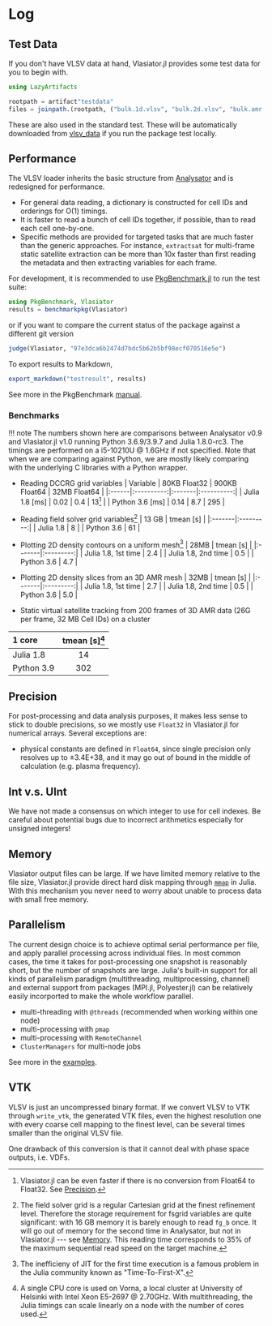 # Log

## Test Data

If you don't have VLSV data at hand, Vlasiator.jl provides some test data for you to begin with.

```julia
using LazyArtifacts

rootpath = artifact"testdata"
files = joinpath.(rootpath, ("bulk.1d.vlsv", "bulk.2d.vlsv", "bulk.amr.vlsv"))
```

These are also used in the standard test. These will be automatically downloaded from [vlsv_data](https://github.com/henry2004y/vlsv_data) if you run the package test locally.

## Performance

The VLSV loader inherits the basic structure from [Analysator](https://github.com/fmihpc/analysator) and is redesigned for performance.

* For general data reading, a dictionary is constructed for cell IDs and orderings for O(1) timings.
* It is faster to read a bunch of cell IDs together, if possible, than to read each cell one-by-one.
* Specific methods are provided for targeted tasks that are much faster than the generic approaches. For instance, `extractsat` for multi-frame static satellite extraction can be more than 10x faster than first reading the metadata and then extracting variables for each frame.

For development, it is recommended to use [PkgBenchmark.jl](https://github.com/JuliaCI/PkgBenchmark.jl) to run the test suite:

```julia
using PkgBenchmark, Vlasiator
results = benchmarkpkg(Vlasiator)
```

or if you want to compare the current status of the package against a different git version

```julia
judge(Vlasiator, "97e3dca6b2474d7bdc5b62b5bf98ecf070516e5e")
```

To export results to Markdown,

```julia
export_markdown("testresult", results)
```

See more in the PkgBenchmark [manual](https://juliaci.github.io/PkgBenchmark.jl/dev/).

### Benchmarks

!!! note
    The numbers shown here are comparisons between Analysator v0.9 and Vlasiator.jl v1.0 running Python 3.6.9/3.9.7 and Julia 1.8.0-rc3. The timings are performed on a i5-10210U @ 1.6GHz if not specified. Note that when we are comparing against Python, we are mostly likely comparing with the underlying C libraries with a Python wrapper.

* Reading DCCRG grid variables
| Variable | 80KB Float32 | 900KB Float64 | 32MB Float64 |
|:------|:----------:|:-------|:----------:|
| Julia 1.8  [ms] | 0.02 | 0.4 | 13[^1] |
| Python 3.6 [ms] | 0.14 | 8.7 | 295 |

[^1]: Vlasiator.jl can be even faster if there is no conversion from Float64 to Float32. See [Precision](#precision).

* Reading field solver grid variables[^2]
| 13 GB  | tmean [s] |
|:-------|:---------:|
| Julia 1.8  | 8   |
| Python 3.6 | 61  |

[^2]: The field solver grid is a regular Cartesian grid at the finest refinement level. Therefore the storage requirement for fsgrid variables are quite significant: with 16 GB memory it is barely enough to read `fg_b` once. It will go out of memory for the second time in Analysator, but not in Vlasiator.jl --- see [Memory](#memory). This reading time corresponds to 35% of the maximum sequential read speed on the target machine.

* Plotting 2D density contours on a uniform mesh[^3]
| 28MB | tmean [s] |
|:-------|:---------:|
| Julia 1.8, 1st time | 2.4  |
| Julia 1.8, 2nd time | 0.5  |
| Python 3.6 | 4.7   |

* Plotting 2D density slices from an 3D AMR mesh
| 32MB | tmean [s] |
|:-------|:---------:|
| Julia 1.8, 1st time | 2.7  |
| Julia 1.8, 2nd time | 0.5  |
| Python 3.6 | 5.0  |

[^3]: The inefficieny of JIT for the first time execution is a famous problem in the Julia community known as "Time-To-First-X".

* Static virtual satellite tracking from 200 frames of 3D AMR data (26G per frame, 32 MB Cell IDs) on a cluster

| 1 core | tmean [s][^4] |
|:-------|:---------:|
| Julia 1.8  | 14    |
| Python 3.9 | 302   |

[^4]: A single CPU core is used on Vorna, a local cluster at University of Helsinki with Intel Xeon E5-2697 @ 2.70GHz. With multithreading, the Julia timings can scale linearly on a node with the number of cores used.

## Precision

For post-processing and data analysis purposes, it makes less sense to stick to double precisions, so we mostly use `Float32` in Vlasiator.jl for numerical arrays. Several exceptions are:

* physical constants are defined in `Float64`, since single precision only resolves up to ±3.4E+38, and it may go out of bound in the middle of calculation (e.g. plasma frequency).

## Int v.s. UInt

We have not made a consensus on which integer to use for cell indexes. Be careful about potential bugs due to incorrect arithmetics especially for unsigned integers!

## Memory

Vlasiator output files can be large. If we have limited memory relative to the file size, Vlasiator.jl provide direct hard disk mapping through [`mmap`](https://docs.julialang.org/en/v1/stdlib/Mmap/) in Julia. With this mechanism you never need to worry about unable to process data with small free memory.

## Parallelism

The current design choice is to achieve optimal serial performance per file, and apply parallel processing across individual files. In most common cases, the time it takes for post-processing one snapshot is reasonably short, but the number of snapshots are large. Julia's built-in support for all kinds of parallelism paradigm (multithreading, multiprocessing, channel) and external support from packages (MPI.jl, Polyester.jl) can be relatively easily incorported to make the whole workflow parallel.

* multi-threading with `@threads` (recommended when working within one node)
* multi-processing with `pmap` 
* multi-processing with `RemoteChannel`
* `ClusterManagers` for multi-node jobs

See more in the [examples](https://github.com/henry2004y/Vlasiator.jl/tree/master/examples).

## VTK

VLSV is just an uncompressed binary format. If we convert VLSV to VTK through `write_vtk`, the generated VTK files, even the highest resolution one with every coarse cell mapping to the finest level, can be several times smaller than the original VLSV file.

One drawback of this conversion is that it cannot deal with phase space outputs, i.e. VDFs.